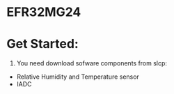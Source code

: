 # EFR32MG24
# Get Started:
1. You need download sofware components from slcp:
- Relative Humidity and Temperature sensor
- IADC
